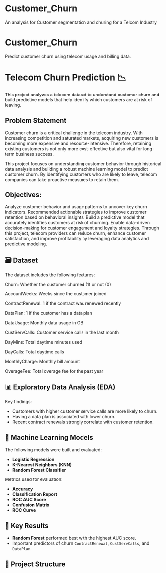 # Customer_Churn
An analysis  for Customer segmentation and churing for a Telcom Industry


# Customer_Churn
Predict customer churn using telecom usage and billing data.
# Telecom Churn Prediction 📉

This project analyzes a telecom dataset to understand customer churn and build predictive models that help identify which customers are at risk of leaving.

 ## Problem Statement
Customer churn is a critical challenge in the telecom industry. With increasing competition and saturated markets, acquiring new customers is becoming more expensive and resource-intensive. Therefore, retaining existing customers is not only more cost-effective but also vital for long-term business success.

This project focuses on understanding customer behavior through historical data analysis and building a robust machine learning model to predict customer churn. By identifying customers who are likely to leave, telecom companies can take proactive measures to retain them.

## Objectives:
Analyze customer behavior and usage patterns to uncover key churn indicators.
Recommended actionable strategies to improve customer retention based on behavioral insights.
Build a predictive model that accurately identifies customers at risk of churning.
Enable data-driven decision-making for customer engagement and loyalty strategies.
Through this project, telecom providers can reduce churn, enhance customer satisfaction, and improve profitability by leveraging data analytics and predictive modeling.

## 🗃️ Dataset

The dataset includes the following features:

Churn: Whether the customer churned (1) or not (0)

AccountWeeks: Weeks since the customer joined

ContractRenewal: 1 if the contract was renewed recently

DataPlan: 1 if the customer has a data plan

DataUsage: Monthly data usage in GB

CustServCalls: Customer service calls in the last month

DayMins: Total daytime minutes used

DayCalls: Total daytime calls

MonthlyCharge: Monthly bill amount

OverageFee: Total overage fee for the past year

## 📊 Exploratory Data Analysis (EDA)

Key findings:

- Customers with higher customer service calls are more likely to churn.
- Having a data plan is associated with lower churn.
- Recent contract renewals strongly correlate with customer retention.

## 🧠 Machine Learning Models

The following models were built and evaluated:

- **Logistic Regression**
- **K-Nearest Neighbors (KNN)**
- **Random Forest Classifier**

Metrics used for evaluation:

- **Accuracy**
- **Classification Report**
- **ROC AUC Score**
- **Confusion Matrix**
- **ROC Curve**

## 📌 Key Results

- **Random Forest** performed best with the highest AUC score.
- Important predictors of churn `ContractRenewal`, `CustServCalls`, and `DataPlan`.

## 📁 Project Structure


